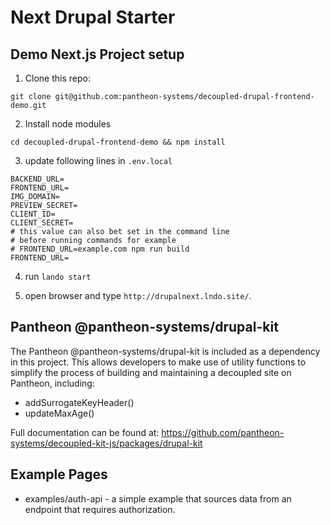 # Next Drupal Starter

## Demo Next.js Project setup

1. Clone this repo:
```
git clone git@github.com:pantheon-systems/decoupled-drupal-frontend-demo.git
```

2. Install node modules
```
cd decoupled-drupal-frontend-demo && npm install
```

3. update following lines in `.env.local`
```
BACKEND_URL=
FRONTEND_URL=
IMG_DOMAIN=
PREVIEW_SECRET=
CLIENT_ID=
CLIENT_SECRET=
# this value can also bet set in the command line
# before running commands for example
# FRONTEND_URL=example.com npm run build
FRONTEND_URL=
```

4. run `lando start`

5. open browser and type `http://drupalnext.lndo.site/`.

## Pantheon @pantheon-systems/drupal-kit

The Pantheon @pantheon-systems/drupal-kit is included as a dependency in this project. This allows developers to make use
of utility functions to simplify the process of building and maintaining a decoupled site on Pantheon,
including:

* addSurrogateKeyHeader()
* updateMaxAge()

Full documentation can be found at: https://github.com/pantheon-systems/decoupled-kit-js/packages/drupal-kit

## Example Pages

* examples/auth-api - a simple example that sources data from an endpoint that requires authorization.